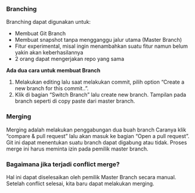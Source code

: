 
### Branching

Branching dapat digunakan untuk:
- Membuat Git Branch
- Membuat snapshot tanpa mengganggu jalur utama (Master Branch)
- Fitur experimental, misal ingin menambahkan suatu fitur namun belum yakin akan keberhasilannya
- 2 orang dapat mengerjakan repo yang sama

 **Ada dua cara untuk membuat Branch**
1. Melakukan editing lalu saat melakukan commit, pilih option “Create a new branch for this commit..”.
2. Klik di bagian “Switch Branch” lalu create new branch. Tampilan pada branch seperti di copy paste dari master branch.

### Merging

Merging adalah melakukan penggabungan dua buah branch
Caranya klik “compare & pull request” lalu akan masuk ke bagian “Open a pull request”. Git ini dapat menentukan suatu branch dapat digabung atau tidak. 
Proses merge ini harus meminta izin pada pemilik master branch.

### Bagaimana jika terjadi conflict merge?

Hal ini dapat diselesaikan oleh pemilik Master Branch secara manual. Setelah conflict selesai, kita baru dapat melakukan merging.
